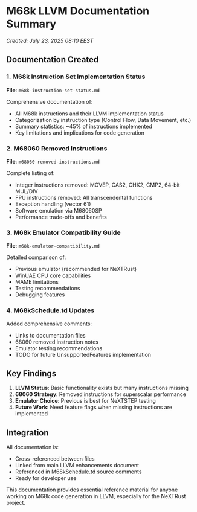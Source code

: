 # M68k LLVM Documentation Summary

*Created: July 23, 2025 08:10 EEST*

## Documentation Created

### 1. M68k Instruction Set Implementation Status
**File**: `m68k-instruction-set-status.md`

Comprehensive documentation of:
- All M68k instructions and their LLVM implementation status
- Categorization by instruction type (Control Flow, Data Movement, etc.)
- Summary statistics: ~45% of instructions implemented
- Key limitations and implications for code generation

### 2. M68060 Removed Instructions
**File**: `m68060-removed-instructions.md`

Complete listing of:
- Integer instructions removed: MOVEP, CAS2, CHK2, CMP2, 64-bit MUL/DIV
- FPU instructions removed: All transcendental functions
- Exception handling (vector 61)
- Software emulation via M68060SP
- Performance trade-offs and benefits

### 3. M68k Emulator Compatibility Guide
**File**: `m68k-emulator-compatibility.md`

Detailed comparison of:
- Previous emulator (recommended for NeXTRust)
- WinUAE CPU core capabilities
- MAME limitations
- Testing recommendations
- Debugging features

### 4. M68kSchedule.td Updates
Added comprehensive comments:
- Links to documentation files
- 68060 removed instruction notes
- Emulator testing recommendations
- TODO for future UnsupportedFeatures implementation

## Key Findings

1. **LLVM Status**: Basic functionality exists but many instructions missing
2. **68060 Strategy**: Removed instructions for superscalar performance
3. **Emulator Choice**: Previous is best for NeXTSTEP testing
4. **Future Work**: Need feature flags when missing instructions are implemented

## Integration

All documentation is:
- Cross-referenced between files
- Linked from main LLVM enhancements document
- Referenced in M68kSchedule.td source comments
- Ready for developer use

This documentation provides essential reference material for anyone working on M68k code generation in LLVM, especially for the NeXTRust project.